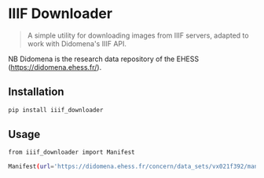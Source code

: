 # IIIF Downloader

> A simple utility for downloading images from IIIF servers, adapted to work with Didomena's IIIF API.

NB Didomena is the research data repository of the EHESS (https://didomena.ehess.fr/).

## Installation

```bash
pip install iiif_downloader
```

## Usage

```bash
from iiif_downloader import Manifest

Manifest(url='https://didomena.ehess.fr/concern/data_sets/vx021f392/manifest.json').save_images()
```
